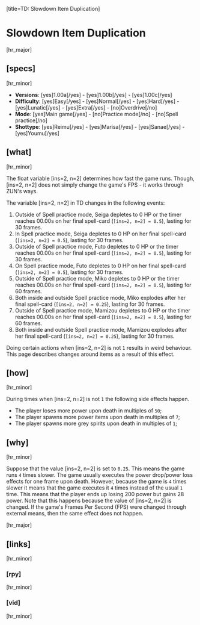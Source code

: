 [title=TD: Slowdown Item Duplication]
# Slowdown Item Duplication
[hr_major]

## [specs]
[hr_minor]

* **Versions**: [yes]1.00a[/yes] - [yes]1.00b[/yes] - [yes]1.00c[/yes]
* **Difficulty**: [yes]Easy[/yes] - [yes]Normal[/yes] - [yes]Hard[/yes] - [yes]Lunatic[/yes] - [yes]Extra[/yes] - [no]Overdrive[/no]
* **Mode**: [yes]Main game[/yes] - [no]Practice mode[/no] - [no]Spell practice[/no]
* **Shottype**: [yes]Reimu[/yes] - [yes]Marisa[/yes] - [yes]Sanae[/yes] - [yes]Youmu[/yes]

## [what]
[hr_minor]

The float variable [ins=2, n=2] determines how fast the game runs. Though, [ins=2, n=2] does not simply change the game's FPS - it works through ZUN's ways.

The variable [ins=2, n=2] in TD changes in the following events:
1. Outside of Spell practice mode, Seiga depletes to 0 HP or the timer reaches 00.00s on her final spell-card (``[ins=2, n=2] = 0.5``), lasting for 30 frames.
2. In Spell practice mode, Seiga depletes to 0 HP on her final spell-card (``[ins=2, n=2] = 0.5``), lasting for 30 frames.
3. Outside of Spell practice mode, Futo depletes to 0 HP or the timer reaches 00.00s on her final spell-card (``[ins=2, n=2] = 0.5``), lasting for 30 frames.
4. On Spell practice mode, Futo depletes to 0 HP on her final spell-card (``[ins=2, n=2] = 0.5``), lasting for 30 frames.
5. Outside of Spell practice mode, Miko depletes to 0 HP or the timer reaches 00.00s on her final spell-card (``[ins=2, n=2] = 0.5``), lasting for 60 frames.
6. Both inside and outside Spell practice mode, Miko explodes after her final spell-card (``[ins=2, n=2] = 0.25``), lasting for 30 frames.
7. Outside of Spell practice mode, Mamizou depletes to 0 HP or the timer reaches 00.00s on her final spell-card (``[ins=2, n=2] = 0.5``), lasting for 60 frames.
8. Both inside and outside Spell practice mode, Mamizou explodes after her final spell-card (``[ins=2, n=2] = 0.25``), lasting for 30 frames.

Doing certain actions when [ins=2, n=2] is not ``1`` results in weird behaviour. This page describes changes around items as a result of this effect.

## [how]
[hr_minor]

During times when [ins=2, n=2] is not ``1`` the following side effects happen.

+ The player loses more power upon death in multiples of ``50``;
+ The player spawns more power items upon death in multiples of ``7``;
+ The player spawns more grey spirits upon death in multiples of ``1``;

## [why]
[hr_minor]

Suppose that the value [ins=2, n=2] is set to ``0.25``. This means the game runs ``4`` times slower. The game usually executes the power drop/power loss effects for one frame upon death. However, because the game is ``4`` times slower it means that the game executes it ``4`` times instead of the usual ``1`` time. This means that the player ends up losing 200 power but gains 28 power. Note that this happens because the value of [ins=2, n=2] is changed. If the game's Frames Per Second (FPS) were changed through external means, then the same effect does not happen.



[hr_major]
## [links]
[hr_minor]
### [rpy]
[hr_minor]
### [vid]
[hr_minor]
